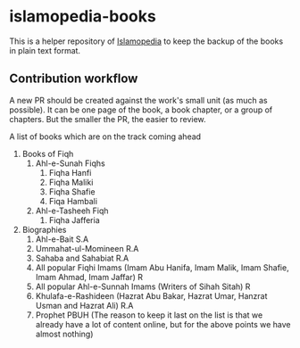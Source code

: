 # islamopedia-books
This is a helper repository of [Islamopedia](https://github.com/segullshairbutt/islamopedia/) to keep the backup of the books in plain text format. 

## Contribution workflow
A new PR should be created against the work's small unit (as much as possible). It can be one page of the book, a book chapter, or a group of chapters. But the smaller the PR, the easier to review.


A list of books which are on the track coming ahead
1. Books of Fiqh
	1. Ahl-e-Sunah Fiqhs
		1. Fiqha Hanfi
		2. Fiqha Maliki
		3. Fiqha Shafie
		4. Fiqa Hambali 
	2. Ahl-e-Tasheeh Fiqh
		1. Fiqha Jafferia
2. Biographies
	1. Ahl-e-Bait S.A
	2. Ummahat-ul-Momineen R.A
	3. Sahaba and Sahabiat R.A
	4. All popular Fiqhi Imams (Imam Abu Hanifa, Imam Malik, Imam Shafie, Imam Ahmad, Imam Jaffar) R
	5. All popular Ahl-e-Sunnah Imams (Writers of Sihah Sitah) R
	6. Khulafa-e-Rashideen (Hazrat Abu Bakar, Hazrat Umar, Hanzrat Usman and Hazrat Ali) R.A
	7. Prophet PBUH (The reason to keep it last on the list is that we already have a lot of content online, but for the above points we have almost nothing)
